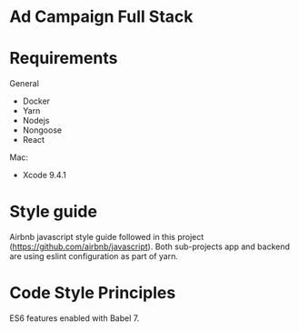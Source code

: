 
# Ad Campaign Full Stack

# Requirements

General
- Docker
- Yarn  
- Nodejs
- Nongoose
- React

Mac:
- Xcode 9.4.1

# Style guide

Airbnb javascript style guide followed in this project (https://github.com/airbnb/javascript).
Both sub-projects app and backend are using eslint configuration as part of yarn.

# Code Style Principles

ES6 features enabled with Babel 7.

